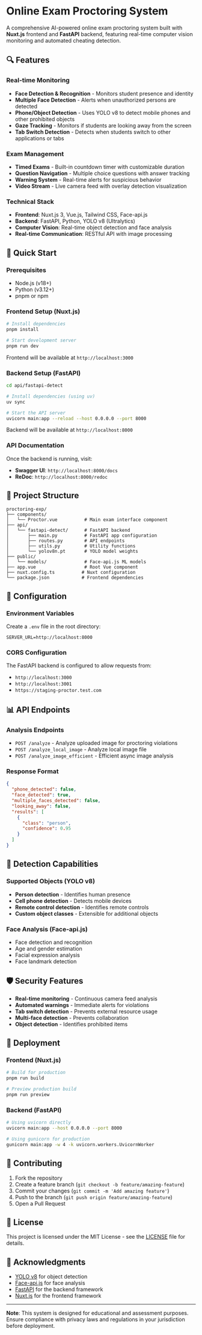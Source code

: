 # Online Exam Proctoring System

A comprehensive AI-powered online exam proctoring system built with **Nuxt.js** frontend and **FastAPI** backend, featuring real-time computer vision monitoring and automated cheating detection.

## 🔍 Features

### Real-time Monitoring
- **Face Detection & Recognition** - Monitors student presence and identity
- **Multiple Face Detection** - Alerts when unauthorized persons are detected
- **Phone/Object Detection** - Uses YOLO v8 to detect mobile phones and other prohibited objects
- **Gaze Tracking** - Monitors if students are looking away from the screen
- **Tab Switch Detection** - Detects when students switch to other applications or tabs

### Exam Management
- **Timed Exams** - Built-in countdown timer with customizable duration
- **Question Navigation** - Multiple choice questions with answer tracking
- **Warning System** - Real-time alerts for suspicious behavior
- **Video Stream** - Live camera feed with overlay detection visualization

### Technical Stack
- **Frontend**: Nuxt.js 3, Vue.js, Tailwind CSS, Face-api.js
- **Backend**: FastAPI, Python, YOLO v8 (Ultralytics)
- **Computer Vision**: Real-time object detection and face analysis
- **Real-time Communication**: RESTful API with image processing

## 🚀 Quick Start

### Prerequisites
- Node.js (v18+)
- Python (v3.12+)
- pnpm or npm

### Frontend Setup (Nuxt.js)
```bash
# Install dependencies
pnpm install

# Start development server
pnpm run dev
```
Frontend will be available at `http://localhost:3000`

### Backend Setup (FastAPI)
```bash
cd api/fastapi-detect

# Install dependencies (using uv)
uv sync

# Start the API server
uvicorn main:app --reload --host 0.0.0.0 --port 8000
```
Backend will be available at `http://localhost:8000`

### API Documentation
Once the backend is running, visit:
- **Swagger UI**: `http://localhost:8000/docs`
- **ReDoc**: `http://localhost:8000/redoc`

## 📁 Project Structure

```
proctoring-exp/
├── components/
│   └── Proctor.vue          # Main exam interface component
├── api/
│   └── fastapi-detect/      # FastAPI backend
│       ├── main.py          # FastAPI app configuration
│       ├── routes.py        # API endpoints
│       ├── utils.py         # Utility functions
│       └── yolov8n.pt       # YOLO model weights
├── public/
│   └── models/              # Face-api.js ML models
├── app.vue                  # Root Vue component
├── nuxt.config.ts          # Nuxt configuration
└── package.json            # Frontend dependencies
```

## 🔧 Configuration

### Environment Variables
Create a `.env` file in the root directory:
```env
SERVER_URL=http://localhost:8000
```

### CORS Configuration
The FastAPI backend is configured to allow requests from:
- `http://localhost:3000`
- `http://localhost:3001`
- `https://staging-proctor.test.com`

## 📊 API Endpoints

### Analysis Endpoints
- `POST /analyze` - Analyze uploaded image for proctoring violations
- `POST /analyze_local_image` - Analyze local image file
- `POST /analyze_image_efficient` - Efficient async image analysis

### Response Format
```json
{
  "phone_detected": false,
  "face_detected": true,
  "multiple_faces_detected": false,
  "looking_away": false,
  "results": [
    {
      "class": "person",
      "confidence": 0.95
    }
  ]
}
```

## 🎯 Detection Capabilities

### Supported Objects (YOLO v8)
- **Person detection** - Identifies human presence
- **Cell phone detection** - Detects mobile devices
- **Remote control detection** - Identifies remote controls
- **Custom object classes** - Extensible for additional objects

### Face Analysis (Face-api.js)
- Face detection and recognition
- Age and gender estimation
- Facial expression analysis
- Face landmark detection

## 🛡️ Security Features

- **Real-time monitoring** - Continuous camera feed analysis
- **Automated warnings** - Immediate alerts for violations
- **Tab switch detection** - Prevents external resource usage
- **Multi-face detection** - Prevents collaboration
- **Object detection** - Identifies prohibited items

## 🚀 Deployment

### Frontend (Nuxt.js)
```bash
# Build for production
pnpm run build

# Preview production build
pnpm run preview
```

### Backend (FastAPI)
```bash
# Using uvicorn directly
uvicorn main:app --host 0.0.0.0 --port 8000

# Using gunicorn for production
gunicorn main:app -w 4 -k uvicorn.workers.UvicornWorker
```

## 🤝 Contributing

1. Fork the repository
2. Create a feature branch (`git checkout -b feature/amazing-feature`)
3. Commit your changes (`git commit -m 'Add amazing feature'`)
4. Push to the branch (`git push origin feature/amazing-feature`)
5. Open a Pull Request

## 📝 License

This project is licensed under the MIT License - see the [LICENSE](LICENSE) file for details.

## 🙏 Acknowledgments

- [YOLO v8](https://github.com/ultralytics/ultralytics) for object detection
- [Face-api.js](https://github.com/justadudewhohacks/face-api.js) for face analysis
- [FastAPI](https://fastapi.tiangolo.com/) for the backend framework
- [Nuxt.js](https://nuxt.com/) for the frontend framework

---

**Note**: This system is designed for educational and assessment purposes. Ensure compliance with privacy laws and regulations in your jurisdiction before deployment.